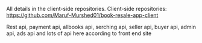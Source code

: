 ﻿All details in the client-side repositories.
Client-side repositories:  https://github.com/Maruf-Murshed01/book-resale-app-client

Rest api,
payment api,
allbooks api,
serching api,
seller api,
buyer api, 
admin api,
ads api and lots of api here according to front end site
